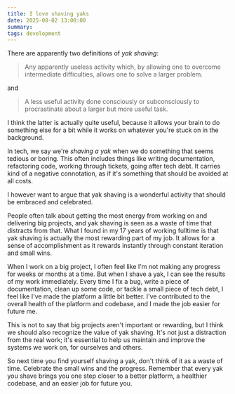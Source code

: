 ```yaml
---
title: I love shaving yaks
date: 2025-08-02 13:00:00
summary: 
tags: development
---
```


There are apparently two definitions of _yak shaving_:

> Any apparently useless activity which, by allowing one to overcome intermediate difficulties, allows one to solve a larger problem. 

and 

> A less useful activity done consciously or subconsciously to procrastinate about a larger but more useful task.

I think the latter is actually quite useful, because it allows your brain to do something else for a bit while it works on whatever you're stuck on in the background.

In tech, we say we're _shaving a yak_ when we do something that seems tedious or boring. This often includes things like writing documentation, refactoring code, working through tickets, going after tech debt. It carries kind of a negative connotation, as if it's something that should be avoided at all costs. 

I however want to argue that yak shaving is a wonderful activity that should be embraced and celebrated. 

People often talk about getting the most energy from working on and delivering big projects, and yak shaving is seen as a waste of time that distracts from that. What I found in my 17 years of working fulltime is that yak shaving is actually the most rewarding part of my job. It allows for a sense of accomplishment as it rewards instantly through constant iteration and small wins. 

When I work on a big project, I often feel like I'm not making any progress for weeks or months at a time. But when I shave a yak, I can see the results of my work immediately. Every time I fix a bug, write a piece of documentation, clean up some code, or tackle a small piece of tech debt, I feel like I've made the platform a little bit better. I've contributed to the overall health of the platform and codebase, and I made the job easier for future me.

This is not to say that big projects aren't important or rewarding, but I think we should also recognize the value of yak shaving. It's not just a distraction from the real work; it's essential to help us maintain and improve the systems we work on, for ourselves and others.

So next time you find yourself shaving a yak, don't think of it as a waste of time. Celebrate the small wins and the progress. Remember that every yak you shave brings you one step closer to a better platform, a healthier codebase, and an easier job for future you.
